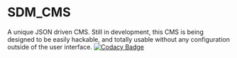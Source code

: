 # SDM_CMS
A unique JSON driven CMS. Still in development, this CMS is being designed to be easily hackable, and totally usable without any configuration outside of the user interface.
[![Codacy Badge](https://api.codacy.com/project/badge/grade/5b4c6fabcebe47d2bd7648823c073156)](https://www.codacy.com/app/sdmwebsdm/SDM_CMS)